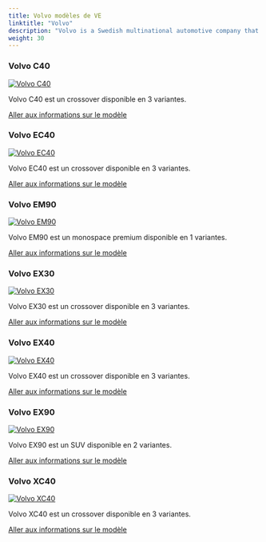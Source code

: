 ```yaml
---
title: Volvo modèles de VE
linktitle: "Volvo"
description: "Volvo is a Swedish multinational automotive company that produces a range of cars, trucks, buses, and construction equipment. The company was founded in 1927 and has since become known for its commitment to safety, innovation, and sustainability."
weight: 30
---
```

<!-- markdownlint-disable MD033 -->
<!-- markdownlint-disable MD010 -->


<div class="container p-3 mb-4 bg-body-tertiary rounded border">
<h3> Volvo C40</h3>
	<div class="row">
		<div class="col col-12 col-md-6">
			<a href="c40"><img src="https://media.evkx.net/multimedia/models/volvo/c40/C40_recharge_twin_motor/main_1_st.jpg" class="img-fluid" alt="Volvo C40" ></a>
		</div>
		<div class="col col-12 col-md-6">
<p>
Volvo C40 est un crossover disponible en 3 variantes.
</p>
	<a href="c40/" class="btn btn-outline-primary" role="button">Aller aux informations sur le modèle</a>
		</div>
	</div>
</div>
<div class="container p-3 mb-4 bg-body-tertiary rounded border">
<h3> Volvo EC40</h3>
	<div class="row">
		<div class="col col-12 col-md-6">
			<a href="ec40"><img src="https://media.evkx.net/multimedia/models/volvo/ec40/ec40_single_motor/main_1_st.jpg" class="img-fluid" alt="Volvo EC40" ></a>
		</div>
		<div class="col col-12 col-md-6">
<p>
Volvo EC40 est un crossover disponible en 3 variantes.
</p>
	<a href="ec40/" class="btn btn-outline-primary" role="button">Aller aux informations sur le modèle</a>
		</div>
	</div>
</div>
<div class="container p-3 mb-4 bg-body-tertiary rounded border">
<h3> Volvo EM90</h3>
	<div class="row">
		<div class="col col-12 col-md-6">
			<a href="em90"><img src="https://media.evkx.net/multimedia/models/volvo/em90/em90/main_1_st.jpg" class="img-fluid" alt="Volvo EM90" ></a>
		</div>
		<div class="col col-12 col-md-6">
<p>
Volvo EM90 est un monospace premium disponible en 1 variantes.
</p>
	<a href="em90/" class="btn btn-outline-primary" role="button">Aller aux informations sur le modèle</a>
		</div>
	</div>
</div>
<div class="container p-3 mb-4 bg-body-tertiary rounded border">
<h3> Volvo EX30</h3>
	<div class="row">
		<div class="col col-12 col-md-6">
			<a href="ex30"><img src="https://media.evkx.net/multimedia/models/volvo/ex30/ex30_twin_motor_performance/main_1_st.jpg" class="img-fluid" alt="Volvo EX30" ></a>
		</div>
		<div class="col col-12 col-md-6">
<p>
Volvo EX30 est un crossover disponible en 3 variantes.
</p>
	<a href="ex30/" class="btn btn-outline-primary" role="button">Aller aux informations sur le modèle</a>
		</div>
	</div>
</div>
<div class="container p-3 mb-4 bg-body-tertiary rounded border">
<h3> Volvo EX40</h3>
	<div class="row">
		<div class="col col-12 col-md-6">
			<a href="ex40"><img src="https://media.evkx.net/multimedia/models/volvo/ex40/ex40_single_motor/main_1_st.jpg" class="img-fluid" alt="Volvo EX40" ></a>
		</div>
		<div class="col col-12 col-md-6">
<p>
Volvo EX40 est un crossover disponible en 3 variantes.
</p>
	<a href="ex40/" class="btn btn-outline-primary" role="button">Aller aux informations sur le modèle</a>
		</div>
	</div>
</div>
<div class="container p-3 mb-4 bg-body-tertiary rounded border">
<h3> Volvo EX90</h3>
	<div class="row">
		<div class="col col-12 col-md-6">
			<a href="ex90"><img src="https://media.evkx.net/multimedia/models/volvo/ex90/ex90_twin_motor_performance/main_1_st.jpg" class="img-fluid" alt="Volvo EX90" ></a>
		</div>
		<div class="col col-12 col-md-6">
<p>
Volvo EX90 est un SUV disponible en 2 variantes.
</p>
	<a href="ex90/" class="btn btn-outline-primary" role="button">Aller aux informations sur le modèle</a>
		</div>
	</div>
</div>
<div class="container p-3 mb-4 bg-body-tertiary rounded border">
<h3> Volvo XC40</h3>
	<div class="row">
		<div class="col col-12 col-md-6">
			<a href="xc40"><img src="https://media.evkx.net/multimedia/models/volvo/xc40/xc40_recharge_single_motor_er/main_1_st.jpg" class="img-fluid" alt="Volvo XC40" ></a>
		</div>
		<div class="col col-12 col-md-6">
<p>
Volvo XC40 est un crossover disponible en 3 variantes.
</p>
	<a href="xc40/" class="btn btn-outline-primary" role="button">Aller aux informations sur le modèle</a>
		</div>
	</div>
</div>
